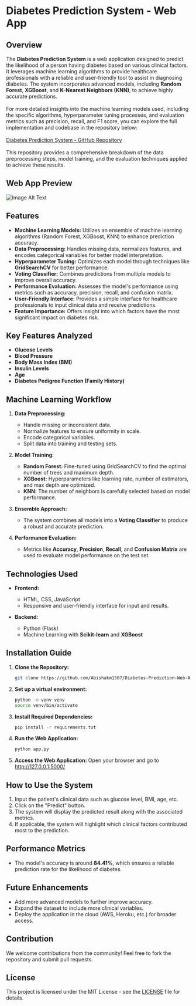 # Diabetes Prediction System - Web App

## Overview
The **Diabetes Prediction System** is a web application designed to predict the likelihood of a person having diabetes based on various clinical factors. It leverages machine learning algorithms to provide healthcare professionals with a reliable and user-friendly tool to assist in diagnosing diabetes. The system incorporates advanced models, including **Random Forest**, **XGBoost**, and **K-Nearest Neighbors (KNN)**, to achieve highly accurate predictions.
<br> <br>For more detailed insights into the machine learning models used, including the specific algorithms, hyperparameter tuning processes, and evaluation metrics such as precision, recall, and F1 score, you can explore the full implementation and codebase in the repository below:
 <br> <br>[Diabetes Prediction System - GitHub Repository](https://github.com/Abishakm1507/Diabetes-Prediction)
 <br> <br>This repository provides a comprehensive breakdown of the data preprocessing steps, model training, and the evaluation techniques applied to achieve these results.

## Web App Preview
![Image Alt Text]([URL](https://ibb.co/tX7n2BX))

## Features
- **Machine Learning Models:** Utilizes an ensemble of machine learning algorithms (Random Forest, XGBoost, KNN) to enhance prediction accuracy.
- **Data Preprocessing:** Handles missing data, normalizes features, and encodes categorical variables for better model interpretation.
- **Hyperparameter Tuning:** Optimizes each model through techniques like **GridSearchCV** for better performance.
- **Voting Classifier:** Combines predictions from multiple models to improve overall accuracy.
- **Performance Evaluation:** Assesses the model's performance using metrics such as accuracy, precision, recall, and confusion matrix.
- **User-Friendly Interface:** Provides a simple interface for healthcare professionals to input clinical data and receive predictions.
- **Feature Importance:** Offers insight into which factors have the most significant impact on diabetes risk.

## Key Features Analyzed
- **Glucose Levels**
- **Blood Pressure**
- **Body Mass Index (BMI)**
- **Insulin Levels**
- **Age**
- **Diabetes Pedigree Function (Family History)**

## Machine Learning Workflow
1. **Data Preprocessing:**
   - Handle missing or inconsistent data.
   - Normalize features to ensure uniformity in scale.
   - Encode categorical variables.
   - Split data into training and testing sets.

2. **Model Training:**
   - **Random Forest:** Fine-tuned using GridSearchCV to find the optimal number of trees and maximum depth.
   - **XGBoost:** Hyperparameters like learning rate, number of estimators, and max depth are optimized.
   - **KNN:** The number of neighbors is carefully selected based on model performance.

3. **Ensemble Approach:**
   - The system combines all models into a **Voting Classifier** to produce a robust and accurate prediction.

4. **Performance Evaluation:**
   - Metrics like **Accuracy**, **Precision**, **Recall**, and **Confusion Matrix** are used to evaluate model performance on the test set.

## Technologies Used
- **Frontend:**
  - HTML, CSS, JavaScript
  - Responsive and user-friendly interface for input and results.
  
- **Backend:**
  - Python (Flask)
  - Machine Learning with **Scikit-learn** and **XGBoost**
  
## Installation Guide

1. **Clone the Repository:**
   ```bash
   git clone https://github.com/Abishakm1507/Diabetes-Prediction-Web-App.git
   
1. **Set up a virtual environment:**
   ```bash
   python -m venv venv
   source venv/bin/activate 


3. **Install Required Dependencies:**
   ```bash
   pip install -r requirements.txt

4. **Run the Web Application:**
   ```bash
   python app.py

5. **Access the Web Application:**  Open your browser and go to http://127.0.0.1:5000/

## How to Use the System

1. Input the patient's clinical data such as glucose level, BMI, age, etc.
2. Click on the "Predict" button.
3. The system will display the predicted result along with the associated metrics.
4. If applicable, the system will highlight which clinical factors contributed most to the prediction.

## Performance Metrics

- The model's accuracy is around **84.41%**, which ensures a reliable prediction rate for the likelihood of diabetes.

## Future Enhancements

- Add more advanced models to further improve accuracy.
- Expand the dataset to include more clinical variables.
- Deploy the application in the cloud (AWS, Heroku, etc.) for broader access.

## Contribution

We welcome contributions from the community! Feel free to fork the repository and submit pull requests.

## License
This project is licensed under the MIT License - see the [LICENSE](LICENSE) file for details.

